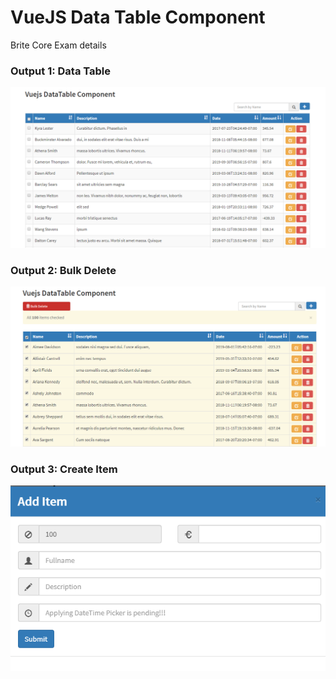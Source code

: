 # VueJS Data Table Component

Brite Core Exam details

### Output 1: Data Table

![Vuejs DataTable](https://github.com/utkarshdubeyfsd/vuejs_DT/blob/master/Vuejs%20DataTable.PNG)

### Output 2: Bulk Delete

![Bulk Delete](https://github.com/utkarshdubeyfsd/vuejs_DT/blob/master/Bulk%20Delete.PNG)

### Output 3: Create Item

![Create Operation](https://github.com/utkarshdubeyfsd/vuejs_DT/blob/master/Create%20Operation.PNG)
